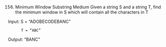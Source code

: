 156. Minimum Window Substring
Medium
Given a string S and a string T, find the minimum window in S which will contain all the characters in T

Input: S = “ADOBECODEBANC”

          T = “ABC”

Output: “BANC”
